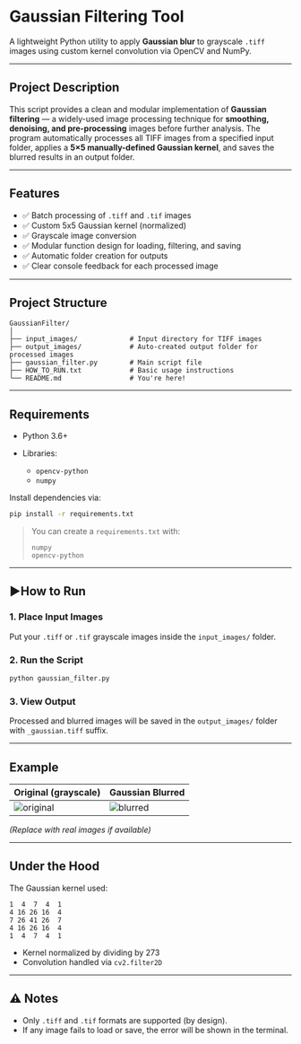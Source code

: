 # Gaussian Filtering Tool

A lightweight Python utility to apply **Gaussian blur** to grayscale `.tiff` images using custom kernel convolution via OpenCV and NumPy.

---

## Project Description

This script provides a clean and modular implementation of **Gaussian filtering** — a widely-used image processing technique for **smoothing, denoising, and pre-processing** images before further analysis.
The program automatically processes all TIFF images from a specified input folder, applies a **5×5 manually-defined Gaussian kernel**, and saves the blurred results in an output folder.

---

## Features

* ✅ Batch processing of `.tiff` and `.tif` images
* ✅ Custom 5x5 Gaussian kernel (normalized)
* ✅ Grayscale image conversion
* ✅ Modular function design for loading, filtering, and saving
* ✅ Automatic folder creation for outputs
* ✅ Clear console feedback for each processed image

---

## Project Structure

```
GaussianFilter/
│
├── input_images/             # Input directory for TIFF images
├── output_images/            # Auto-created output folder for processed images
├── gaussian_filter.py        # Main script file
├── HOW_TO_RUN.txt            # Basic usage instructions
└── README.md                 # You're here!
```

---

## Requirements

* Python 3.6+
* Libraries:

  * `opencv-python`
  * `numpy`

Install dependencies via:

```bash
pip install -r requirements.txt
```

> You can create a `requirements.txt` with:
>
> ```
> numpy
> opencv-python
> ```

---

## ▶How to Run

### 1. Place Input Images

Put your `.tiff` or `.tif` grayscale images inside the `input_images/` folder.

### 2. Run the Script

```bash
python gaussian_filter.py
```

### 3. View Output

Processed and blurred images will be saved in the `output_images/` folder with `_gaussian.tiff` suffix.

---

## Example

| Original (grayscale)                                    | Gaussian Blurred                                         |
| ------------------------------------------------------- | -------------------------------------------------------- |
| ![original](https://via.placeholder.com/150?text=Input) | ![blurred](https://via.placeholder.com/150?text=Blurred) |

*(Replace with real images if available)*

---

## Under the Hood

The Gaussian kernel used:

```
1  4  7  4  1
4 16 26 16  4
7 26 41 26  7
4 16 26 16  4
1  4  7  4  1
```

* Kernel normalized by dividing by 273
* Convolution handled via `cv2.filter2D`

---

## ⚠️ Notes

* Only `.tiff` and `.tif` formats are supported (by design).
* If any image fails to load or save, the error will be shown in the terminal.
